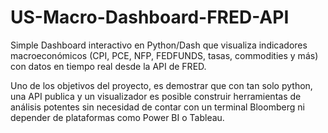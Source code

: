 # US-Macro-Dashboard-FRED-API
Simple Dashboard interactivo en Python/Dash que visualiza indicadores macroeconómicos (CPI, PCE, NFP, FEDFUNDS, tasas, commodities y más) con datos en tiempo real desde la API de FRED.

Uno de los objetivos del proyecto, es demostrar que con tan solo python, una API publica y un visualizador es posible construir herramientas de análisis potentes sin necesidad de contar con un terminal Bloomberg ni depender de plataformas como Power BI o Tableau.
